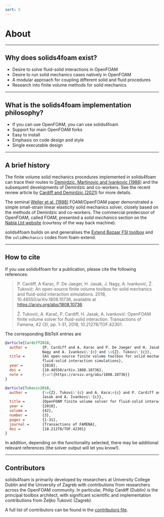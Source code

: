 ```yaml
---
sort: 5
---
```


# About

---

## Why does solids4foam exist?

- Desire to solve fluid-solid interactions in OpenFOAM
- Desire to run solid mechanics cases natively in OpenFOAM
- A modular approach for coupling different solid and fluid procedures
- Research into finite volume methods for solid mechanics

---

## What is the solids4foam implementation philosophy?

- If you can use OpenFOAM, you can use solids4foam
- Support for main OpenFOAM forks
- Easy to install
- Emphasis on code design and style
- Single executable design

---

## A brief history

<!-- markdown-link-check-disable -->

The finite volume solid mechanics procedures implemented in solids4foam can
trace their routes to
[Demirdzic, Martinovic and Ivankovic (1988)](https://tinyurl.com/demirdzic1988)
and the subsequent developments of Demirdzic and co-workers. See the recent
review article by
[Cardiff and Demirdzic (2021)](https://link.springer.com/article/10.1007/s11831-020-09523-0#citeas)
for more details.

The seminal
[Weller et al. (1998)](https://aip.scitation.org/doi/abs/10.1063/1.168744)
FOAM/OpenFOAM paper demonstrated a simple small-strain linear elasticity solid
mechanics solver, closely based on the methods of Demirdzic and co-workers. The
commercial predecssor of OpenFOAM, called FOAM, presented a _solid mechanics_
section on the
[Nabla Ltd website](https://web.archive.org/web/20041217102538/http://www.nabla.co.uk/main/solids.html#solids)
(courtesy of the way back machine).

solids4foam builds on and generalises the
[Extend Bazaar FSI toolbox](https://tinyurl.com/extendBazaar) and the
`solidMechanics` codes from foam-extend.

<!-- markdown-link-check-enable -->

---

## How to cite

If you use solids4foam for a publication, please cite the following references:

> P. Cardiff, A Karac, P. De Jaeger, H. Jasak, J. Nagy, A. Ivanković, Ž.
> Tuković: An open-source finite volume toolbox for solid mechanics and
> fluid-solid interaction simulations. 2018, 10.48550/arXiv.1808.10736,
> available at https://arxiv.org/abs/1808.10736.
>
> Ž. Tuković, A. Karač, P. Cardiff, H. Jasak, A. Ivanković: OpenFOAM finite
> volume solver for fluid-solid interaction. Transactions of Famena, 42 (3), pp.
> 1-31, 2018, 10.21278/TOF.42301.

The corresponding BibTeX entries are

```bibtex
@article{Cardiff2018,
  author =       {P. Cardiff and A. Karac and P. De Jaeger and H. Jasak and J.
                 Nagy and A. Ivankovi\'{c} and \v{Z}. Tukovi\'{c}},
  title =        {An open-source finite volume toolbox for solid mechanics and
                 fluid-solid interaction simulations},
  year =         {2018},
  doi =          {10.48550/arXiv.1808.10736},
  note =         {\url{https://arxiv.org/abs/1808.10736}}
}

@article{Tukovic2018,
  author =       {\v{Z}. Tukovi\'{c} and A. Kara\v{c} and P. Cardiff and H.
                 Jasak and A. Ivankovi\'{c}},
  title =        {OpenFOAM finite volume solver for fluid-solid interaction},
  year =         {2018},
  volume =       {42},
  number =       {3},
  pages =        {1-31},
  journal =      {Transactions of FAMENA},
  doi =          {10.21278/TOF.42301}
}
```

In addition, depending on the functionality selected, there may be additional
relevant references (the solver output will let you know!).

---

## Contributors

solids4foam is primarily developed by researchers at University College Dublin
and the University of Zagreb with contributions from researchers across the
OpenFOAM community. In particular, Philip Cardiff (Dublin) is the principal
toolbox architect, with significant scientific and implementation contributions
from Željko Tuković (Zagreb).

A full list of contributors can be found in the
[contributors file](./CONTRIBUTORS.md).
